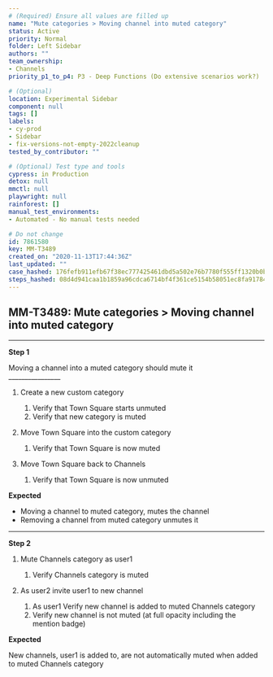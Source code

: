 ```yaml
---
# (Required) Ensure all values are filled up
name: "Mute categories > Moving channel into muted category"
status: Active
priority: Normal
folder: Left Sidebar
authors: ""
team_ownership: 
- Channels
priority_p1_to_p4: P3 - Deep Functions (Do extensive scenarios work?)

# (Optional)
location: Experimental Sidebar
component: null
tags: []
labels: 
- cy-prod
- Sidebar
- fix-versions-not-empty-2022cleanup
tested_by_contributor: ""

# (Optional) Test type and tools
cypress: in Production
detox: null
mmctl: null
playwright: null
rainforest: []
manual_test_environments: 
- Automated - No manual tests needed

# Do not change
id: 7861580
key: MM-T3489
created_on: "2020-11-13T17:44:36Z"
last_updated: ""
case_hashed: 176fefb911efb67f38ec777425461dbd5a502e76b7780f555ff1320b0b82cc02499d4bb79c658f3a1608a84cf89206ab
steps_hashed: 08d4d941caa1b1859a96cdca6714bf4f361ce5154b58051ec8fa917849000673ab53367504789f21e7eaa79d796f0184
---
```


<!-- (Auto-generated) Based on frontmatter's "key" and "name" -->

## MM-T3489: Mute categories > Moving channel into muted category

---

**Step 1**

Moving a channel into a muted category should mute it\
\_\_\_\_\_\_\_\_\_\_\_\_\_\_\_\_

1. Create a new custom category

   1. Verify that Town Square starts unmuted
   2. Verify that new category is muted

2. Move Town Square into the custom category

   1. Verify that Town Square is now muted

3. Move Town Square back to Channels

   1. Verify that Town Square is now unmuted

**Expected**

- Moving a channel to muted category, mutes the channel
- Removing a channel from muted category unmutes it

---

**Step 2**

1. Mute Channels category as user1

   1. Verify Channels category is muted

2. As user2 invite user1 to new channel

   1. As user1 Verify new channel is added to muted Channels category
   2. Verify new channel is not muted (at full opacity including the mention badge)

**Expected**

New channels, user1 is added to, are not automatically muted when added to muted Channels category
